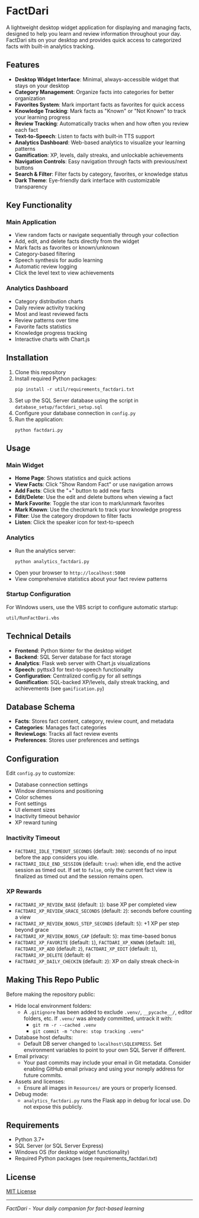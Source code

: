 # FactDari

A lightweight desktop widget application for displaying and managing facts, designed to help you learn and review information throughout your day. FactDari sits on your desktop and provides quick access to categorized facts with built-in analytics tracking.

## Features

- **Desktop Widget Interface**: Minimal, always-accessible widget that stays on your desktop
- **Category Management**: Organize facts into categories for better organization
- **Favorites System**: Mark important facts as favorites for quick access
- **Knowledge Tracking**: Mark facts as "Known" or "Not Known" to track your learning progress
- **Review Tracking**: Automatically tracks when and how often you review each fact
- **Text-to-Speech**: Listen to facts with built-in TTS support
- **Analytics Dashboard**: Web-based analytics to visualize your learning patterns
- **Gamification**: XP, levels, daily streaks, and unlockable achievements
- **Navigation Controls**: Easy navigation through facts with previous/next buttons
- **Search & Filter**: Filter facts by category, favorites, or knowledge status
- **Dark Theme**: Eye-friendly dark interface with customizable transparency

## Key Functionality

### Main Application
- View random facts or navigate sequentially through your collection
- Add, edit, and delete facts directly from the widget
- Mark facts as favorites or known/unknown
- Category-based filtering
- Speech synthesis for audio learning
- Automatic review logging
- Click the level text to view achievements

### Analytics Dashboard
- Category distribution charts
- Daily review activity tracking
- Most and least reviewed facts
- Review patterns over time
- Favorite facts statistics
- Knowledge progress tracking
- Interactive charts with Chart.js

## Installation

1. Clone this repository
2. Install required Python packages:
   ```
   pip install -r util/requirements_factdari.txt
   ```
3. Set up the SQL Server database using the script in `database_setup/factdari_setup.sql`
4. Configure your database connection in `config.py`
5. Run the application:
   ```
   python factdari.py
   ```

## Usage

### Main Widget
- **Home Page**: Shows statistics and quick actions
- **View Facts**: Click "Show Random Fact" or use navigation arrows
- **Add Facts**: Click the "+" button to add new facts
- **Edit/Delete**: Use the edit and delete buttons when viewing a fact
- **Mark Favorite**: Toggle the star icon to mark/unmark favorites
- **Mark Known**: Use the checkmark to track your knowledge progress
- **Filter**: Use the category dropdown to filter facts
- **Listen**: Click the speaker icon for text-to-speech

### Analytics
- Run the analytics server:
  ```
  python analytics_factdari.py
  ```
- Open your browser to `http://localhost:5000`
- View comprehensive statistics about your fact review patterns

### Startup Configuration
For Windows users, use the VBS script to configure automatic startup:
```
util/RunFactDari.vbs
```

## Technical Details

- **Frontend**: Python tkinter for the desktop widget
- **Backend**: SQL Server database for fact storage
- **Analytics**: Flask web server with Chart.js visualizations
- **Speech**: pyttsx3 for text-to-speech functionality
- **Configuration**: Centralized config.py for all settings
- **Gamification**: SQL-backed XP/levels, daily streak tracking, and achievements (see `gamification.py`)

## Database Schema

- **Facts**: Stores fact content, category, review count, and metadata
- **Categories**: Manages fact categories
- **ReviewLogs**: Tracks all fact review events
- **Preferences**: Stores user preferences and settings

## Configuration

Edit `config.py` to customize:
- Database connection settings
- Window dimensions and positioning
- Color schemes
- Font settings
- UI element sizes
- Inactivity timeout behavior
- XP reward tuning

### Inactivity Timeout
- `FACTDARI_IDLE_TIMEOUT_SECONDS` (default: `300`): seconds of no input before the app considers you idle.
- `FACTDARI_IDLE_END_SESSION` (default: `true`): when idle, end the active session as timed out. If set to `false`, only the current fact view is finalized as timed out and the session remains open.

### XP Rewards
- `FACTDARI_XP_REVIEW_BASE` (default: `1`): base XP per completed view
- `FACTDARI_XP_REVIEW_GRACE_SECONDS` (default: `2`): seconds before counting a view
- `FACTDARI_XP_REVIEW_BONUS_STEP_SECONDS` (default: `5`): +1 XP per step beyond grace
- `FACTDARI_XP_REVIEW_BONUS_CAP` (default: `5`): max time-based bonus
- `FACTDARI_XP_FAVORITE` (default: `1`), `FACTDARI_XP_KNOWN` (default: `10`), `FACTDARI_XP_ADD` (default: `2`), `FACTDARI_XP_EDIT` (default: `1`), `FACTDARI_XP_DELETE` (default: `0`)
- `FACTDARI_XP_DAILY_CHECKIN` (default: `2`): XP on daily streak check-in
## Making This Repo Public

Before making the repository public:

- Hide local environment folders:
  - A `.gitignore` has been added to exclude `.venv/`, `__pycache__/`, editor folders, etc. If `.venv/` was already committed, untrack it with:
    - `git rm -r --cached .venv`
    - `git commit -m "chore: stop tracking .venv"`
- Database host defaults:
  - Default DB server changed to `localhost\SQLEXPRESS`. Set environment variables to point to your own SQL Server if different.
- Email privacy:
  - Your past commits may include your email in Git metadata. Consider enabling GitHub email privacy and using your noreply address for future commits.
- Assets and licenses:
  - Ensure all images in `Resources/` are yours or properly licensed.
- Debug mode:
  - `analytics_factdari.py` runs the Flask app in debug for local use. Do not expose this publicly.

## Requirements

- Python 3.7+
- SQL Server (or SQL Server Express)
- Windows OS (for desktop widget functionality)
- Required Python packages (see requirements_factdari.txt)

## License

[MIT License](LICENSE)

---

*FactDari - Your daily companion for fact-based learning*
